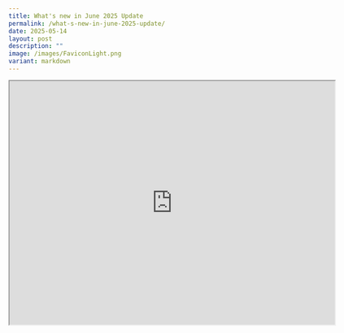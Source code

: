 ```yaml
---
title: What's new in June 2025 Update
permalink: /what-s-new-in-june-2025-update/
date: 2025-05-14
layout: post
description: ""
image: /images/FaviconLight.png
variant: markdown
---
```

<iframe allow="autoplay" height="480" width="640" src="https://drive.google.com/file/d/1ugKq-2k4AS42SJTKzPhtWBkwoboGhYxb/preview"></iframe>